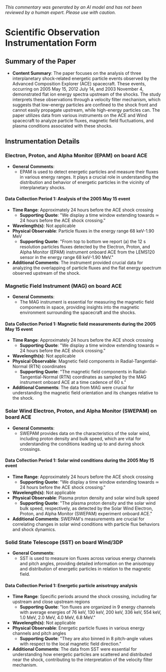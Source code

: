 _This commentary was generated by an AI model and has not been reviewed by a human expert. Please use with caution._

# Scientific Observation Instrumentation Form

## Summary of the Paper
- **Content Summary**: The paper focuses on the analysis of three interplanetary shock-related energetic particle events observed by the Advanced Composition Explorer (ACE) spacecraft. These events, occurring on 2005 May 15, 2012 July 14, and 2003 November 4, demonstrated flat ion energy spectra upstream of the shocks. The study interprets these observations through a velocity filter mechanism, which suggests that low-energy particles are confined to the shock front and cannot easily propagate upstream, while high-energy particles can. The paper utilizes data from various instruments on the ACE and Wind spacecraft to analyze particle fluxes, magnetic field fluctuations, and plasma conditions associated with these shocks.

## Instrumentation Details

### Electron, Proton, and Alpha Monitor (EPAM) on board ACE
- **General Comments**:
   - EPAM is used to detect energetic particles and measure their fluxes in various energy ranges. It plays a crucial role in understanding the distribution and behavior of energetic particles in the vicinity of interplanetary shocks.

#### Data Collection Period 1: Analysis of the 2005 May 15 event
- **Time Range**: Approximately 24 hours before the ACE shock crossing
   - **Supporting Quote**: "We display a time window extending towards ≃ 24 hours before the ACE shock crossing."
- **Wavelength(s)**: Not applicable
- **Physical Observable**: Particle fluxes in the energy range 68 keV-1.90 MeV
   - **Supporting Quote**: "From top to bottom we report (a) the 12 s resolution particles fluxes detected by the Electron, Proton, and Alpha Monitor (EPAM) instrument onboard ACE from the LEMS120 sensor in the energy range 68 keV-1.90 MeV."
- **Additional Comments**: The instrument provided crucial data for analyzing the overlapping of particle fluxes and the flat energy spectrum observed upstream of the shock.

### Magnetic Field Instrument (MAG) on board ACE
- **General Comments**:
   - The MAG instrument is essential for measuring the magnetic field components in space, providing insights into the magnetic environment surrounding the spacecraft and the shocks.

#### Data Collection Period 1: Magnetic field measurements during the 2005 May 15 event
- **Time Range**: Approximately 24 hours before the ACE shock crossing
   - **Supporting Quote**: "We display a time window extending towards ≃ 24 hours before the ACE shock crossing."
- **Wavelength(s)**: Not applicable
- **Physical Observable**: Magnetic field components in Radial-Tangential-Normal (RTN) coordinates
   - **Supporting Quote**: "The magnetic field components in Radial-Tangential-Normal (RTN) coordinates as sampled by the MAG instrument onboard ACE at a time cadence of 60 s."
- **Additional Comments**: The data from MAG were crucial for understanding the magnetic field orientation and its changes relative to the shock.

### Solar Wind Electron, Proton, and Alpha Monitor (SWEPAM) on board ACE
- **General Comments**:
   - SWEPAM provides data on the characteristics of the solar wind, including proton density and bulk speed, which are vital for understanding the conditions leading up to and during shock crossings.

#### Data Collection Period 1: Solar wind conditions during the 2005 May 15 event
- **Time Range**: Approximately 24 hours before the ACE shock crossing
   - **Supporting Quote**: "We display a time window extending towards ≃ 24 hours before the ACE shock crossing."
- **Wavelength(s)**: Not applicable
- **Physical Observable**: Plasma proton density and solar wind bulk speed
   - **Supporting Quote**: "The plasma proton density and the solar wind bulk speed, respectively, as detected by the Solar Wind Electron, Proton, and Alpha Monitor (SWEPAM) experiment onboard ACE."
- **Additional Comments**: SWEPAM's measurements are crucial for correlating changes in solar wind conditions with particle flux behaviors and shock dynamics.

### Solid State Telescope (SST) on board Wind/3DP
- **General Comments**:
   - SST is used to measure ion fluxes across various energy channels and pitch angles, providing detailed information on the anisotropy and distribution of energetic particles in relation to the magnetic field.

#### Data Collection Period 1: Energetic particle anisotropy analysis
- **Time Range**: Specific periods around the shock crossing, including far upstream and close upstream regions
   - **Supporting Quote**: "Ion fluxes are organized in 9 energy channels with average energies of 76 keV, 130 keV, 200 keV, 336 keV, 554 keV, 1.0 MeV, 2.0 MeV, 4.0 MeV, 6.8 MeV."
- **Wavelength(s)**: Not applicable
- **Physical Observable**: Energetic particle fluxes in various energy channels and pitch angles
   - **Supporting Quote**: "They are also binned in 8 pitch-angle values with respect to the local magnetic field direction."
- **Additional Comments**: The data from SST were essential for understanding how energetic particles are scattered and distributed near the shock, contributing to the interpretation of the velocity filter mechanism.

